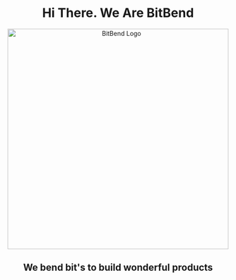 <h1 align="center">
  Hi There. We Are BitBend
</h1>

<div align="center">
  <img src="https://github.com/user-attachments/assets/8f5ca4fb-d6c5-4739-9964-19e2cb7b96f1" alt="BitBend Logo" style="width: 500px; height: auto;">
</div>

<h2 align="center">
  We bend bit's to build wonderful products
</h2>

